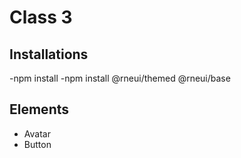 # Class 3 

## Installations 
-npm install
-npm install @rneui/themed @rneui/base

## Elements
- Avatar
- Button
